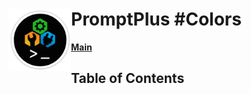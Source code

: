 # <img align="left" width="100" height="100" src="./images/icon.png"> PromptPlus #Colors
[**Main**](index.md#table-of-contents)  

## Table of Contents
